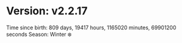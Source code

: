 # Version: v2.2.17
Time since birth: 809 days, 19417 hours, 1165020 minutes, 69901200 seconds
Season: Winter ❄️
